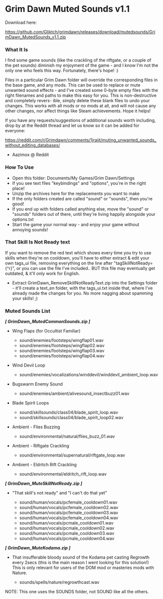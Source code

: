  Grim Dawn Muted Sounds v1.1
=============================

Download here:

https://github.com/Gliktch/grimdawn/releases/download/mutedsounds/GrimDawn_MutedSounds_v1.1.zip

### What It Is ###

I find some game sounds (like the crackling of the riftgate, or a couple of the
pet sounds) diminish my enjoyment of the game - and I know I'm not the only one
who feels this way.  Fortunately, there's hope! :)

Files in a particular Grim Dawn folder will override the corresponding files in
the base game, and any mods. This can be used to replace or mute unwanted sound
effects - and I've created some 0-byte empty files with the right filenames and
paths to make this easy for you. This is non-destructive and completely revers-
ible, simply delete these blank files to undo your changes. This works with all
mods or no mods at all, and will not cause any other changes, nor affect things
like Steam achievements.  Hope it helps!

If you have any requests/suggestions of additional sounds worth including, drop
by at the Reddit thread and let us know so it can be added for everyone:

https://reddit.com/r/Grimdawn/comments/1jrajit/muting_unwanted_sounds_without_editing_databases/

  - Aazimox @ Reddit


### How To Use ###

* Open this folder: Documents/My Games/Grim Dawn/Settings
* If you see text files "keybindings" and "options", you're in the right place!
* Unzip the archives here for the replacements you want to make
* If the only folders created are called "sound" or "sounds", then you're good!
* If you end up with folders called anything else, move the "sound" or "sounds"
  folders out of there, until they're living happily alongside your options.txt
* Start the game your normal way - and enjoy your game without annoying sounds!


### That Skill Is Not Ready text ###

If you want to remove the red text which shows every time you try to use skills
when they're on cooldown, you'll have to either extract & edit your own tags_ui
file, removing everything on the line after "tagSkillNotReady={^r}", or you can
use the file I've included.. BUT this file may eventually get outdated, & it'll
only work for English.

* Extract GrimDawn_RemoveSkillNotReadyText.zip into the Settings folder - it'll
  create a text_en folder, with the tags_ui.txt inside that, where I've already
  made the changes for you.  No more nagging about spamming your skills! ;)


### Muted Sounds List ###

___[ GrimDawn_MutedCommonSounds.zip ]___

* Wing Flaps (for Occultist Familiar)

  - sound/enemies/footsteps/wingflap01.wav
  - sound/enemies/footsteps/wingflap02.wav
  - sound/enemies/footsteps/wingflap03.wav
  - sound/enemies/footsteps/wingflap04.wav

* Wind Devil Loop

  - sound/enemies/vocalizations/winddevil/winddevil_ambient_loop.wav

* Bugswarm Enemy Sound

  - sound/enemies/ambient/alivesound_insectbuzz01.wav

* Blade Spirit Loops

  - sound/skillsounds/class04/blade_spirit_loop.wav
  - sound/skillsounds/class04/blade_spirit_loop02.wav

* Ambient - Flies Buzzing

  - sound/environmental/natural/flies_buzz_01.wav

* Ambient - Riftgate Crackling

  - sound/environmental/supernatural/riftgate_loop.wav

* Ambient - Eldritch Rift Crackling

  - sound/environmental/eldritch_rift_loop.wav


___[ GrimDawn_MuteSkillNotReady.zip ]___

* "That skill's not ready" and "I can't do that yet"

  - sound/human/vocals/pcfemale_cooldown01.wav
  - sound/human/vocals/pcfemale_cooldown02.wav
  - sound/human/vocals/pcfemale_cooldown03.wav
  - sound/human/vocals/pcfemale_cooldown04.wav
  - sound/human/vocals/pcmale_cooldown01.wav
  - sound/human/vocals/pcmale_cooldown02.wav
  - sound/human/vocals/pcmale_cooldown03.wav
  - sound/human/vocals/pcmale_cooldown04.wav


___[ GrimDawn_MuteKodama.zip ]___

* That insufferable bloody sound of the Kodama pet casting Regrowth every 2secs
  (this is the main reason I went looking for this solution!)
  This is only relevant for users of the DOM mod or masteries mods with Nature.

  - sounds/spells/nature/regrowthcast.wav

NOTE: This one uses the SOUNDS folder, not SOUND like all the others.
